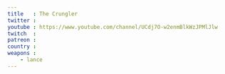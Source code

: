 ```yaml
---
title   : The Crungler
twitter :
youtube : https://www.youtube.com/channel/UCdj7O-w2enmBlkWzJPMlJlw
twitch  :
patreon :
country :
weapons :
    - lance
---
```

